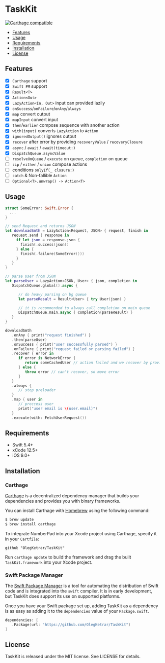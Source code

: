 # TaskKit

[![Carthage compatible](https://img.shields.io/badge/Carthage-compatible-4BC51D.svg?style=flat)](https://github.com/Carthage/Carthage)

- [Features](#features)
- [Usage](#usage)
- [Requirements](#requirements)
- [Installation](#installation)
- [License](#license)

## Features

- [x] `Carthage` support
- [x] `Swift PM` support
- [x] `Result<T>`
- [x] `Action<Out>`
- [x] `LazyAction<In, Out>` input can provided lazily
- [x] `onSuccess`/`onFailure`/`onAny`/`always`
- [x] `map` convert output
- [x] `mapInput` convert input
- [x] `then`/`earlier` compose sequence with another action
- [x] `with(input)` converts `LazyAction` to `Action`
- [x] `ignoredOutput()` ignores output
- [x] `recover` after error by providing `recoveryValue` / `recoveryClosure`
- [x] `async` / `await` /  `await(timeout:)`
- [x] `DispatchQueue.asyncValue`
- [ ] `resolveOnQueue` / `execute` on queue, `completion` on queue
- [ ] `zip` / `either` / `union` compose actions
- [ ] conditions `onlyIf(_ closure:)`
- [ ] `catch` & Non-fallible `Action`
- [ ] `Optional<T>.unwrap() -> Action<T>`

## Usage

```swift
struct SomeError: Swift.Error {
  ...
}

// send Request and returns JSON
let downloadSmth = LazyAction<Request, JSON> { request, finish in
   request.send { response in
     if let json = response.json {
       finish(.success(json))
     } else {
       finish(.failure(SomeError()))
     }
   }
}

// parse User from JSON
let parseUser = LazyAction<JSON, User> { json, completion in
   DispatchQueue.global().async {

      // do heavy parsing on bg queue
      let parseResult = Result<User> { try User(json) }

      // it is recommended to always call completion on main queue
      DispatchQueue.main.async { completion(parseResult) }
   }
}

downloadSmth
   .onAny { print("request finished") }
   .then(parseUser)
   .onSuccess { print("user successfully parsed") }
   .onFailure { print("request failed or parsing failed") }
   .recover { error in
      if error is NetworkError {
         return someCachedUser // action failed and we recover by providing recover value
      } else {
         throw error // can't recover, so move error
      }
   }
   .always {
      // stop preloader
   }
   .map { user in
      // proccess user
      print("user email is \(user.email)")
   }
   .execute(with: FetchUserRequest())
```

## Requirements

- Swift 5.4+
- xCode 12.5+
- iOS 9.0+

## Installation

### Carthage

[Carthage](https://github.com/Carthage/Carthage) is a decentralized dependency manager that builds your dependencies and provides you with binary frameworks.

You can install Carthage with [Homebrew](http://brew.sh/) using the following command:

```bash
$ brew update
$ brew install carthage
```
To integrate NumberPad into your Xcode project using Carthage, specify it in your `Cartfile`:

```ogdl
github "OlegKetrar/TaskKit"
```
Run `carthage update` to build the framework and drag the built `TaskKit.framework` into your Xcode project.

### Swift Package Manager

The [Swift Package Manager](https://swift.org/package-manager/) is a tool for automating the distribution of Swift code and is integrated into the `swift` compiler. It is in early development, but TaskKit does support its use on supported platforms. 

Once you have your Swift package set up, adding TaskKit as a dependency is as easy as adding it to the `dependencies` value of your `Package.swift`.

```swift
dependencies: [
   .Package(url: "https://github.com/OlegKetrar/TaskKit")
]
```

## License

TaskKit is released under the MIT license. See LICENSE for details.
